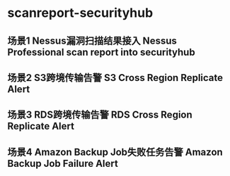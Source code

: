 # scanreport-securityhub
## 场景1 Nessus漏洞扫描结果接入 Nessus Professional scan report into securityhub  
       
## 场景2 S3跨境传输告警 S3 Cross Region Replicate Alert
        
## 场景3 RDS跨境传输告警 RDS Cross Region Replicate Alert 
        
## 场景4 Amazon Backup Job失败任务告警 Amazon Backup Job Failure Alert
        
